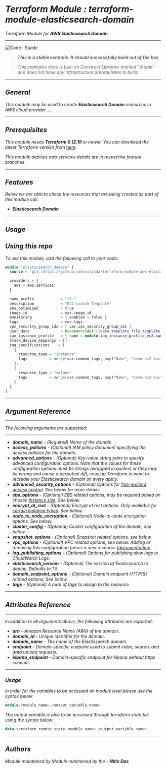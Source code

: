 # _Terraform Module : terraform-module-elasticsearch-domain_
_Terraform Module for_ **_AWS Elasticsearch Domain_**

<!--BEGIN STABILITY BANNER-->
---

![_Code : Stable_](https://img.shields.io/badge/Code-Stable-brightgreen?style=for-the-badge&logo=github)

> **_This is a stable example. It should successfully build out of the box_**
>
> _This examples does is built on Construct Libraries marked "Stable" and does not have any infrastructure prerequisites to build._

---
<!--END STABILITY BANNER-->

## _General_

_This module may be used to create_ **_Elasticsearch Domain_** _resources in AWS cloud provider......_

---


## _Prerequisites_

_This module needs_ **_Terraform 0.12.19_** _or newer._
_You can download the latest Terraform version from_ [here](https://www.terraform.io/downloads.html).

_This module deploys aws services details are in respective feature branches._

---

## _Features_

_Below we are able to check the resources that are being created as part of this module call:_

* **_Elasticsearch Domain_**



---

## _Usage_

## _Using this repo_

_To use this module, add the following call to your code:_

```tf
module "elasticsearch_domain" {
  source = "git::https://github.com/nitinda/terraform-module-aws-elasticsearch-domain.git?ref=master"

  providers = {
    aws = aws.services
  }

  name_prefix            = "lt-"
  description            = "EC2 Launch Template"
  ebs_optimized          = true
  image_id               = var.image_id
  monitoring             = { enabled = false }
  tags                   = var.tags
  vpc_security_group_ids = [ var.vpc_security_group_ids ]
  user_data              = base64encode("${data.template_file.template_data.rendered}")
  iam_instance_profile   = { name = module.iam_instance_profile_ec2.name }
  block_device_mappings = []
  tag_specifications    = [
    {
      resource_type = "instance"
      tags          = merge(var.common_tags, map("Name", "demo-ec2-instance",))
    },
    {
      resource_type = "volume"
      tags          = merge(var.common_tags, map("Name", "demo-ec2-instance-volume",))
    }
  ]
}
```


---

## _Argument Reference_

---

_The following arguments are supported:_

---

* **_domain\_name_** _- (Required) Name of the domain._
* **_access\_policies_** _- (Optional) IAM policy document specifying the access policies for the domain._
* **_advanced\_options_** _- (Optional) Key-value string pairs to specify advanced configuration options. Note that the values for these configuration options must be strings (wrapped in quotes) or they may be wrong and cause a perpetual diff, causing Terraform to want to recreate your Elasticsearch domain on every apply._
* **_advanced\_security\_options_** _- (Optional) Options for [fine-grained access control](https://docs.aws.amazon.com/elasticsearch-service/latest/developerguide/fgac.html). See below for more details._
* **_ebs\_options_** _- (Optional) EBS related options, may be required based on chosen [instance size](https://aws.amazon.com/elasticsearch-service/pricing/). See below._
* **_encrypt\_at\_rest_** _- (Optional) Encrypt at rest options. Only available for [certain instance types](http://docs.aws.amazon.com/elasticsearch-service/latest/developerguide/aes-supported-instance-types.html). See below._
* **_node\_to\_node\_encryption_** _- (Optional) Node-to-node encryption options. See below._
* **_cluster\_config_** _- (Optional) Cluster configuration of the domain, see below._
* **_snapshot\_options_** _- (Optional) Snapshot related options, see below._
* **_vpc\_options_** _- (Optional) VPC related options, see below. Adding or removing this configuration forces a new resource ([documentation](https://docs.aws.amazon.com/elasticsearch-service/latest/developerguide/es-vpc.html#es-vpc-limitations))._
* **_log\_publishing\_options_** _- (Optional) Options for publishing slow logs to CloudWatch Logs._
* **_elasticsearch\_version_** _- (Optional) The version of Elasticsearch to deploy. Defaults to 1.5_
* **_domain\_endpoint\_options_** _- (Optional) Domain endpoint HTTP(S) related options. See below._
* **_tags_** _- (Optional) A map of tags to assign to the resource_


---

## _Attributes Reference_
---

_In addition to all arguments above, the following attributes are exported:_

* _**arn** - Amazon Resource Name (ARN) of the domain._
* _**domain\_id** - Unique identifier for the domain._
* _**domain\_name** - The name of the Elasticsearch domain._
* _**endpoint** - Domain-specific endpoint used to submit index, search, and data upload requests._
* _**kibana\_endpoint** - Domain-specific endpoint for kibana without https scheme._

---


### _Usage_

_In order for the variables to be accessed on module level please use the syntax below:_

```tf
module.<module_name>.<output_variable_name>
```

_The output variable is able to be accessed through terraform state file using the syntax below:_

```tf
data.terraform_remote_state.<module_name>.<output_variable_name>
```

---

## _Authors_

_Module maintained by Module maintained by the -_ **_Nitin Das_**